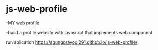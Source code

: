 # js-web-profile
-MY web profile

-build a profile website with javascrpt that implements web component


run aplication https://agungprayogi291.github.io/js-web-profile/
